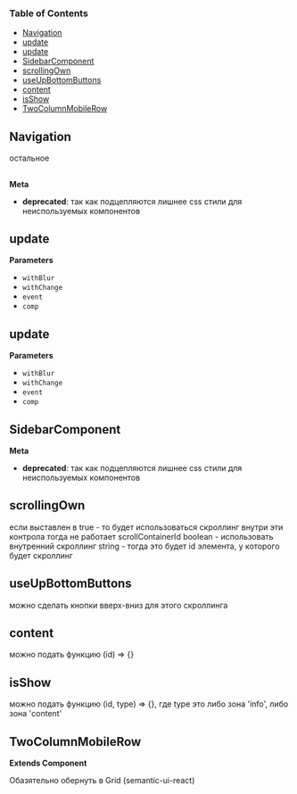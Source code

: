 <!-- Generated by documentation.js. Update this documentation by updating the source code. -->

### Table of Contents

-   [Navigation][1]
-   [update][2]
-   [update][3]
-   [SidebarComponent][4]
-   [scrollingOwn][5]
-   [useUpBottomButtons][6]
-   [content][7]
-   [isShow][8]
-   [TwoColumnMobileRow][9]

## Navigation

остальное


## 

**Meta**

-   **deprecated**: так как подцепляются лишнее css стили для неиспользуемых компонентов


## update

**Parameters**

-   `withBlur`  
-   `withChange`  
-   `event`  
-   `comp`  

## update

**Parameters**

-   `withBlur`  
-   `withChange`  
-   `event`  
-   `comp`  

## SidebarComponent

**Meta**

-   **deprecated**: так как подцепляются лишнее css стили для неиспользуемых компонентов


## scrollingOwn

если выставлен в true - то будет использоваться скроллинг внутри эти контрола
тогда не работает scrollContainerId
boolean - использовать внутренний скроллинг
string - тогда это будет id элемента, у которого будет скроллинг

## useUpBottomButtons

можно сделать кнопки вверх-вниз для этого скроллинга

## content

можно подать функцию (id) => {}

## isShow

можно подать функцию (id, type) => {}, где type это либо зона 'info', либо зона 'content'

## TwoColumnMobileRow

**Extends Component**

Обазятельно обернуть в Grid (semantic-ui-react)

[1]: #navigation

[2]: #update

[3]: #update-1

[4]: #sidebarcomponent

[5]: #scrollingown

[6]: #useupbottombuttons

[7]: #content

[8]: #isshow

[9]: #twocolumnmobilerow
